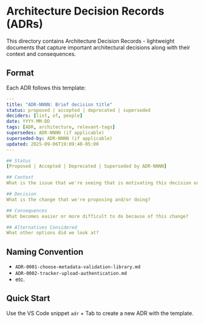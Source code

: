 # Architecture Decision Records (ADRs)

This directory contains Architecture Decision Records - lightweight documents that capture important architectural decisions along with their context and consequences.

## Format

Each ADR follows this template:

```yaml
---
title: "ADR-NNNN: Brief decision title"
status: proposed | accepted | deprecated | superseded
deciders: [list, of, people]
date: YYYY-MM-DD
tags: [ADR, architecture, relevant-tags]
supersedes: ADR-NNNN (if applicable)
superseded-by: ADR-NNNN (if applicable)
updated: 2025-09-06T19:09:40-05:00
---

## Status
[Proposed | Accepted | Deprecated | Superseded by ADR-NNNN]

## Context
What is the issue that we're seeing that is motivating this decision or change?

## Decision
What is the change that we're proposing and/or doing?

## Consequences
What becomes easier or more difficult to do because of this change?

## Alternatives Considered
What other options did we look at?
```

## Naming Convention

- `ADR-0001-choose-metadata-validation-library.md`
- `ADR-0002-tracker-upload-authentication.md`
- etc.

## Quick Start

Use the VS Code snippet `adr` + Tab to create a new ADR with the template.
